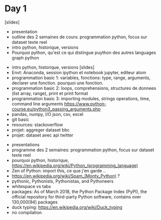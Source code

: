 # Day 1

[slides]
* presentation
* outline des 2 semaines de cours: programmation python, focus sur dataset texte reel
* intro python, historique, versions
* Pourquoi python, qu'est ce qui distingue puython des autres languages
graph python
- intro python, historique, versions [slides]
- Envt: Anaconda, session ipython et notebook jupyter, editeur atom
- programmation basic 1: variables, fonctions: type, range, arguments, declarer une fonction. pourquoi une fonction.
- programmation basic 2: loops, comprehensions, structures de donnees (list array, range), print et print format
- programmation basic 3: importing modules, strings operations, time, command line arguments https://www.python-course.eu/python3_passing_arguments.php
- pandas, numpy, I/O json, csv, excel
- git basic
- resources: stackoverflow
- projet: aggreger dataset bbc
- projet: dataset avec api twitter


* presentations
* programme des 2 semaines: programmation python, focus sur dataset texte reel
* pourquoi python, historique, https://en.wikipedia.org/wiki/Python_(programming_language)
* Zen of Python: import this, ce que j'en garde ..
* https://en.wikipedia.org/wiki/Spam_(Monty_Python) ?
* pythonic, Pythonists, Pythonistas, and Pythoneers
* whitespace vs tabs
* packages: As of March 2018, the Python Package Index (PyPI), the official repository for third-party Python software, contains over 130,000[94] packages
* duck typing: https://en.wikipedia.org/wiki/Duck_typing
* no compilation
